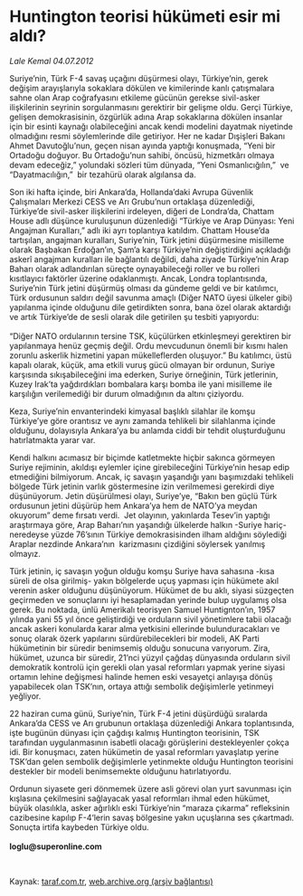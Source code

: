 # Huntington teorisi hükümeti esir mi aldı?

*Lale Kemal 04.07.2012*

<div class="yazi"><p>Suriye’nin, Türk F-4 savaş uçağını düşürmesi olayı, Türkiye’nin, gerek değişim arayışlarıyla sokaklara dökülen ve kimilerinde kanlı çatışmalara sahne olan Arap coğrafyasını etkileme gücünün gerekse sivil-asker ilişkilerinin seyrinin sorgulanmasını gerektirir bir gelişme oldu. Gerçi Türkiye, gelişen demokrasisinin, özgürlük adına Arap sokaklarına dökülen insanlar için bir esinti kaynağı olabileceğini ancak kendi modelini dayatmak niyetinde olmadığını resmi söylemlerinde dile getiriyor. Her ne kadar Dışişleri Bakanı Ahmet Davutoğlu’nun, geçen nisan ayında yaptığı konuşmada, “Yeni bir Ortadoğu doğuyor. Bu Ortadoğu’nun sahibi, öncüsü, hizmetkârı olmaya devam edeceğiz,” yolundaki sözleri tüm dünyada, “Yeni Osmanlıcığılın,”  ve “Dayatmacılığın,”  bir tezahürü olarak algılansa da.</p>
<p>Son iki hafta içinde, biri Ankara’da, Hollanda’daki Avrupa Güvenlik Çalışmaları Merkezi CESS ve Arı Grubu’nun ortaklaşa düzenlediği, Türkiye’de sivil-asker ilişkilerini irdeleyen, diğeri de Londra’da, Chattam House adlı düşünce kuruluşunun düzenlediği “Türkiye ve Arap Dünyası: Yeni Angajman Kuralları,” adlı iki ayrı toplantıya katıldım. Chattam House’da tartışılan, angajman kuralları, Suriye’nin, Türk jetini düşürmesine misilleme olarak Başbakan Erdoğan’ın, Şam’a karşı Türkiye’nin değiştirdiğini açıkladığı askerî angajman kuralları ile bağlantılı değildi, daha ziyade Türkiye’nin Arap Baharı olarak adlandırılan süreçte oynayabileceği roller ve bu rolleri kısıtlayıcı faktörler üzerine odaklanmıştı. Ancak, Londra toplantısında, Suriye’nin Türk jetini düşürmüş olması da gündeme geldi ve bir katılımcı, Türk ordusunun saldırı değil savunma amaçlı (Diğer NATO üyesi ülkeler gibi) yapılanma içinde olduğunu dile getirdikten sonra, bana özel olarak aktardığı ve artık Türkiye’de de sesli olarak dile getirilen şu tesbiti yapıyordu:<br/><br/>“Diğer NATO ordularının tersine TSK, küçülürken etkinleşmeyi gerektiren bir yapılanmaya henüz geçmiş değil. Ordu mevcudunun önemli bir kısmı halen zorunlu askerlik hizmetini yapan mükelleflerden oluşuyor.” Bu katılımcı, üstü kapalı olarak, küçük, ama etkili vuruş gücü olmayan bir ordunun, Suriye karşısında sıkışabileceğini ima ederken, Suriye örneğinin, Türk jetlerinin, Kuzey Irak’ta yağdırdıkları bombalara karşı bomba ile yani misilleme ile karşılığın verilemediği bir durum olmadığının da altını çiziyordu. </p>
<p>Keza, Suriye’nin envanterindeki kimyasal başlıklı silahlar ile komşu Türkiye’ye göre orantısız ve aynı zamanda tehlikeli bir silahlanma içinde olduğunu, dolayısıyla Ankara’ya bu anlamda ciddi bir tehdit oluşturduğunu hatırlatmakta yarar var.</p>
<p>Kendi halkını acımasız bir biçimde katletmekte hiçbir sakınca görmeyen Suriye rejiminin, akıldışı eylemler içine girebileceğini Türkiye’nin hesap edip etmediğini bilmiyorum. Ancak, iç savaşın yaşandığı yanı başımızdaki tehlikeli bölgede Türk jetinin varlık göstermesine izin verilmemesi gerekirdi diye düşünüyorum. Jetin düşürülmesi olayı, Suriye’ye, “Bakın ben güçlü Türk ordusunun jetini düşürüp hem Ankara’ya hem de NATO’ya meydan okuyorum” deme fırsatı verdi.  Jet olayının, yakınlarda Tesev’in yaptığı araştırmaya göre, Arap Baharı’nın yaşandığı ülkelerde halkın -Suriye hariç- neredeyse yüzde 76’sının Türkiye demokrasisinden ilham aldığını söylediği Araplar nezdinde Ankara’nın  karizmasını çizdiğini söylersek yanılmış olmayız.</p>
<p>Türk jetinin, iç savaşın yoğun olduğu komşu Suriye hava sahasına -kısa süreli de olsa girilmiş- yakın bölgelerde uçuş yapması için hükümete akıl verenin asker olduğunu düşünüyorum. Hükümet de bu aklı, siyasi süzgeçten geçirmeden ve sonuçlarını iyi hesaplamadan yerinde bulup uygulamış olsa gerek. Bu noktada, ünlü Amerikalı teorisyen Samuel Huntignton’ın, 1957 yılında yani 55 yıl önce geliştirdiği ve orduların sivil yönetimlere tabii olacağı ancak askeri konularda karar alma yetkisini ellerinde bulunduracakları ve sonuç olarak özerk yapılarını sürdürebilecekleri bir modeli, AK Parti hükümetinin bir süredir benimsemiş olduğu sonucuna varıyorum. Zira, hükümet, uzunca bir süredir, 21’nci yüzyıl çağdaş dünyasında orduların sivil demokratik kontrolü için gerekli olan yasal reformları yapmak yerine siyasi ortamın lehine değişmesi halinde hemen eski vesayetçi anlayışa dönüş yapabilecek olan TSK’nın, ortaya attığı sembolik değişimlerle yetinmeyi yeğliyor.</p>
<p>22 haziran cuma günü, Suriye’nin, Türk F-4 jetini düşürdüğü sıralarda Ankara’da CESS ve Arı grubunun ortaklaşa düzenlediği Ankara toplantısında, işte bugünün dünyası için çağdışı kalmış Huntington teorisinin, TSK tarafından uygulanmasının isabetli olacağı görüşlerini destekleyenler çokça idi. Bir konuşmacı, zaten hükümetin de yasal reformları yavaşlatıp yerine TSK’dan gelen sembolik değişimlerle yetinmekte olduğu Huntington teorisini destekler bir modeli benimsemekte olduğunu hatırlatıyordu.</p>
<p>Ordunun siyasete geri dönmemek üzere asli görevi olan yurt savunması için kışlasına çekilmesini sağlayacak yasal reformları ihmal eden hükümet, büyük olasılıkla, asker ağırlıklı eski Türkiye’nin “maraza çıkarma” refleksinin cazibesine kapılıp F-4‘lerin savaş bölgesine yakın uçuşlarına ses çıkartmadı. Sonuçta irtifa kaybeden Türkiye oldu.<br/><br/><b>loglu@superonline.com</b></p>
<p><b> </b></p>
</div>

Kaynak: [taraf.com.tr](http://www.taraf.com.tr/lale-kemal/makale-huntington-teorisi-hukumeti-esir-mi-aldi.htm), [web.archive.org (arşiv bağlantısı)](http://web.archive.org/web/20130817004954/http://www.taraf.com.tr/lale-kemal/makale-huntington-teorisi-hukumeti-esir-mi-aldi.htm)
